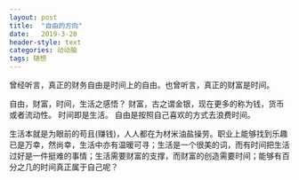 ```yaml
---
layout: post
title:  "自由的方向"
date:   2019-3-20 
header-style: text
categories: 动动脑
tags: 随想
---
```



曾经听言，真正的财务自由是时间上的自由。也曾听言，真正的财富是时间。

自由，财富，时间，生活之感悟？
财富，古之谓金银，现在更多的称为钱，货币或者流动性。
时间即是生活。
自由是按照自己喜欢的方式去浪费时间。

生活本就是为眼前的苟且(赚钱)，人人都在为材米油盐操劳。职业上能够找到乐趣已是万幸，然尚幸，生活中亦有温暖可寻；生活是一个很美的词，而有时间把生活过好是一件挺难的事情；生活需要财富的支撑，而财富的创造需要时间；能够有百分之几的时间真正属于自己呢？